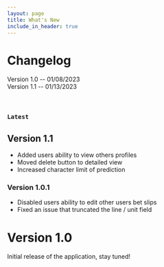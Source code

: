 ```yaml
---
layout: page
title: What's New
include_in_header: true
---
```


# Changelog
Version 1.0 -- 01/08/2023 <br>
Version 1.1 -- 01/13/2023

<br>

### `Latest`

## **Version 1.1**
- Added users ability to view others profiles
- Moved delete button to detailed view
- Increased character limit of prediction

### **Version 1.0.1**
- Disabled users ability to edit other users bet slips
- Fixed an issue that truncated the line / unit field

# **Version 1.0**
Initial release of the application, stay tuned!


